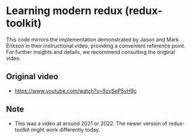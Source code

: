 # Learning modern redux (redux-toolkit)

This code mirrors the implementation demonstrated by Jason and Mark Erikson in their instructional video, providing a convenient reference point. For further insights and details, we recommend consulting the original video.

## Original video

- https://www.youtube.com/watch?v=9zySeP5vH9c

## Note

- This was a video at around 2021 or 2022. The newer version of redux-toolkit might work differently today.
